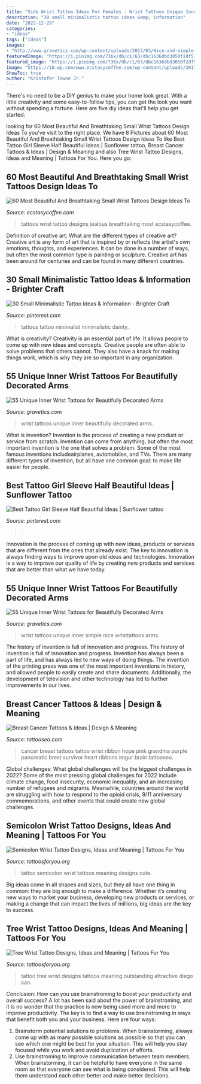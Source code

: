 ```yaml
---
title: "Side Wrist Tattoo Ideas For Females : Wrist Tattoos Unique Inner Beautifully Decorated Arms"
description: "30 small minimalistic tattoo ideas &amp; information"
date: "2022-12-29"
categories:
- "ideas"
tags: ["ideas"]
images:
- "http://www.gravetics.com/wp-content/uploads/2017/03/Nice-and-simple-wristtattoos.jpg"
featuredImage: "https://i.pinimg.com/736x/db/c1/63/dbc1636dbd3050f2df5723d4689ab4bf.jpg"
featured_image: "https://i.pinimg.com/736x/db/c1/63/dbc1636dbd3050f2df5723d4689ab4bf.jpg"
image: "https://i0.wp.com/www.ecstasycoffee.com/wp-content/uploads/2017/02/Black-and-Gray-Mountainscape.jpg?resize=600%2C938"
ShowToc: true
author: "Kristofer Towne Jr."
---
```



There's no need to be a DIY genius to make your home look great. With a little creativity and some easy-to-follow tips, you can get the look you want without spending a fortune. Here are five diy ideas that'll help you get started:  

	

		
looking for 60 Most Beautiful And Breathtaking Small Wrist Tattoos Design Ideas To you've visit to the right place. We have 8 Pictures about 60 Most Beautiful And Breathtaking Small Wrist Tattoos Design Ideas To like Best Tattoo Girl Sleeve Half Beautiful Ideas | Sunflower tattoo, Breast Cancer Tattoos &amp; Ideas | Design &amp; Meaning and also Tree Wrist Tattoo Designs, Ideas and Meaning | Tattoos For You. Here you go:
		
    
## 60 Most Beautiful And Breathtaking Small Wrist Tattoos Design Ideas To

<img loading=lazy src="https://i0.wp.com/www.ecstasycoffee.com/wp-content/uploads/2017/02/Black-and-Gray-Mountainscape.jpg?resize=600%2C938" onerror="this.onerror=null;this.src='https://tse3.mm.bing.net/th?id=OIP.6BZNlz5q0o5CPjacYthP-wHaLl&amp;pid=15.1';" alt="60 Most Beautiful And Breathtaking Small Wrist Tattoos Design Ideas To">

_Source: ecstasycoffee.com_

>tattoos wrist tattoo designs jealous breathtaking most ecstasycoffee. 

	

Definition of creative art: What are the different types of creative art?
Creative art is any form of art that is inspired by or reflects the artist's own emotions, thoughts, and experiences. It can be done in a number of ways, but often the most common type is painting or sculpture. Creative art has been around for centuries and can be found in many different countries.

    
## 30 Small Minimalistic Tattoo Ideas &amp; Information - Brighter Craft

<img loading=lazy src="https://i.pinimg.com/736x/25/71/08/257108df6428b79b5a05789611ac94ee.jpg" onerror="this.onerror=null;this.src='https://tse4.mm.bing.net/th?id=OIP.i2O1gxrKNtayWPQUeQVKygHaKJ&amp;pid=15.1';" alt="30 Small Minimalistic Tattoo Ideas &amp; Information - Brighter Craft">

_Source: pinterest.com_

>tattoos tattoo minimalist minimalistic dainty. 

	

What is creativity?
Creativity is an essential part of life. It allows people to come up with new ideas and concepts. Creative people are often able to solve problems that others cannot. They also have a knack for making things work, which is why they are so important in any organization.

    
## 55 Unique Inner Wrist Tattoos For Beautifully Decorated Arms

<img loading=lazy src="https://www.gravetics.com/wp-content/uploads/2017/03/femaletattooist-design-tattooooftheday-bestofbritishtattoo-artwork-ink-inked-Inkedgirls-girlswithtattoos.jpg" onerror="this.onerror=null;this.src='https://tse2.mm.bing.net/th?id=OIP.SlfBlKpWNrq-kcKD9LRKDQHaHa&amp;pid=15.1';" alt="55 Unique Inner Wrist Tattoos for Beautifully Decorated Arms">

_Source: gravetics.com_

>wrist tattoos unique inner beautifully decorated arms. 

	

What is invention?
Invention is the process of creating a new product or service from scratch. Invention can come from anything, but often the most important invention is the one that solves a problem. Some of the most famous inventions includeairplanes, automobiles, and TVs. There are many different types of invention, but all have one common goal: to make life easier for people.

    
## Best Tattoo Girl Sleeve Half Beautiful Ideas | Sunflower Tattoo

<img loading=lazy src="https://i.pinimg.com/736x/db/c1/63/dbc1636dbd3050f2df5723d4689ab4bf.jpg" onerror="this.onerror=null;this.src='https://tse4.mm.bing.net/th?id=OIP.SxlMuwYVsl6mVgHl0InoCAAAAA&amp;pid=15.1';" alt="Best Tattoo Girl Sleeve Half Beautiful Ideas | Sunflower tattoo">

_Source: pinterest.com_

>. 

	

Innovation is the process of coming up with new ideas, products or services that are different from the ones that already exist. The key to innovation is always finding ways to improve upon old ideas and technologies. Innovation is a way to improve our quality of life by creating new products and services that are better than what we have today.

    
## 55 Unique Inner Wrist Tattoos For Beautifully Decorated Arms

<img loading=lazy src="http://www.gravetics.com/wp-content/uploads/2017/03/Nice-and-simple-wristtattoos.jpg" onerror="this.onerror=null;this.src='https://tse1.mm.bing.net/th?id=OIP.6BUAiLCkn4naoRAh0ZsxngHaHa&amp;pid=15.1';" alt="55 Unique Inner Wrist Tattoos for Beautifully Decorated Arms">

_Source: gravetics.com_

>wrist tattoos unique inner simple nice wristtattoos arms. 

	

The history of invention is full of innovation and progress.
The history of invention is full of innovation and progress. Invention has always been a part of life, and has always led to new ways of doing things. The invention of the printing press was one of the most important inventions in history, and allowed people to easily create and share documents. Additionally, the development of television and other technology has led to further improvements in our lives.

    
## Breast Cancer Tattoos &amp; Ideas | Design &amp; Meaning

<img loading=lazy src="http://www.tattooseo.com/wp-content/uploads/2016/03/Breast-Cancer-Tattoos-12.jpg" onerror="this.onerror=null;this.src='https://tse4.mm.bing.net/th?id=OIP.rbmAY05E36vT3hunmGuFWQAAAA&amp;pid=15.1';" alt="Breast Cancer Tattoos &amp; Ideas | Design &amp; Meaning">

_Source: tattooseo.com_

>cancer breast tattoos tattoo wrist ribbon hope pink grandma purple pancreatic brest survivor heart ribbons imgur brain tattooseo. 

	

Global challenges: What global challenges will be the biggest challenges in 2022?
Some of the most pressing global challenges for 2022 include climate change, food insecurity, economic inequality, and an increasing number of refugees and migrants. Meanwhile, countries around the world are struggling with how to respond to the opioid crisis, 9/11 anniversary commemorations, and other events that could create new global challenges.

    
## Semicolon Wrist Tattoo Designs, Ideas And Meaning | Tattoos For You

<img loading=lazy src="https://www.tattoosforyou.org/wp-content/uploads/2017/10/Semicolon-Tattoo-on-Wrist.jpg" onerror="this.onerror=null;this.src='https://tse1.mm.bing.net/th?id=OIP.C7lulx7_T7rDlbFVada9KwHaJ5&amp;pid=15.1';" alt="Semicolon Wrist Tattoo Designs, Ideas and Meaning | Tattoos For You">

_Source: tattoosforyou.org_

>tattoo semicolon wrist tattoos meaning designs cute. 

	

Big ideas come in all shapes and sizes, but they all have one thing in common: they are big enough to make a difference. Whether it’s creating new ways to market your business, developing new products or services, or making a change that can impact the lives of millions, big ideas are the key to success.

    
## Tree Wrist Tattoo Designs, Ideas And Meaning | Tattoos For You

<img loading=lazy src="https://www.tattoosforyou.org/wp-content/uploads/2017/09/Tree-Wrist-Tattoo-Designs.jpg" onerror="this.onerror=null;this.src='https://tse1.mm.bing.net/th?id=OIP.lmDBrSyc4LfHE_B-FJbd7QHaJ4&amp;pid=15.1';" alt="Tree Wrist Tattoo Designs, Ideas and Meaning | Tattoos For You">

_Source: tattoosforyou.org_

>tattoo tree wrist designs tattoos meaning outstanding attractive diego san. 

	

Conclusion: How can you use brainstroming to boost your productivity and overall success?
A lot has been said about the power of brainstroming, and it is no wonder that the practice is now being used more and more to improve productivity. The key is to find a way to use brainstroming in ways that benefit both you and your business. Here are four ways: 
1. Brainstorm potential solutions to problems. When brainstorming, always come up with as many possible solutions as possible so that you can see which one might be best for your situation. This will help you stay focused while you work and avoid duplication of efforts. 
2. Use brainstroming to improve communication between team members. When brainstorming, it can be helpful to have everyone in the same room so that everyone can see what is being considered. This will help them understand each other better and make better decisions. 

